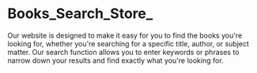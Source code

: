 # Books_Search_Store_
Our website is designed to make it easy for you to find the books you're looking for, whether you're searching for a specific title, author, or subject matter. Our search function allows you to enter keywords or phrases to narrow down your results and find exactly what you're looking for.
